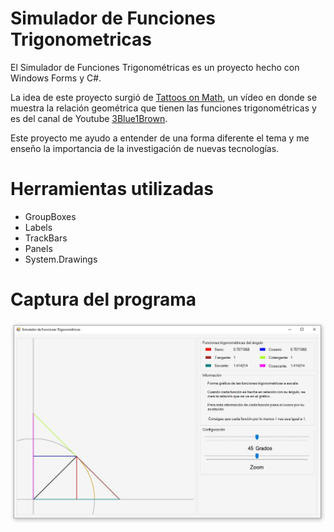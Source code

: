# Simulador de Funciones Trigonometricas
El Simulador de Funciones Trigonométricas es un proyecto hecho con Windows Forms y C#.

La idea de este proyecto surgió de [Tattoos on Math](https://www.youtube.com/watch?v=IxNb1WG_Ido), un vídeo en donde se muestra la relación geométrica que tienen las funciones trigonométricas y es del canal de Youtube [3Blue1Brown](https://www.youtube.com/channel/UCYO_jab_esuFRV4b17AJtAw).

 Este proyecto me ayudo a entender de una forma diferente el tema y me enseño la importancia de la investigación de nuevas tecnologías.

# Herramientas utilizadas
* GroupBoxes
* Labels
* TrackBars
* Panels
* System.Drawings

# Captura del programa
<img src="Capturas/1.jpg" width="900">
